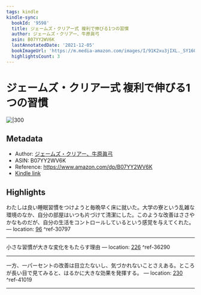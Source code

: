 ```yaml
---
tags: kindle
kindle-sync:
  bookId: '9598'
  title: ジェームズ・クリアー式 複利で伸びる1つの習慣
  author: ジェームズ・クリアー、牛原眞弓
  asin: B07YY2WV6K
  lastAnnotatedDate: '2021-12-05'
  bookImageUrl: 'https://m.media-amazon.com/images/I/91K2xu3jIXL._SY160.jpg'
  highlightsCount: 3
---
```


# ジェームズ・クリアー式 複利で伸びる1つの習慣
![|300](https://m.media-amazon.com/images/I/91K2xu3jIXL.jpg)
## Metadata
* Author: [ジェームズ・クリアー、牛原眞弓](https://www.amazon.comundefined)
* ASIN: B07YY2WV6K
* Reference: https://www.amazon.com/dp/B07YY2WV6K
* [Kindle link](kindle://book?action=open&asin=B07YY2WV6K)

## Highlights
わたしは良い睡眠習慣をつけようと毎晩早く床に就いた。大学の寮という乱雑な環境のなか、自分の部屋はいつも片づけて清潔にした。このような改善はささやかなものだが、自分の生活をコントロールしているという感覚を与えてくれた。 — location: [96](kindle://book?action=open&asin=B07YY2WV6K&location=96) ^ref-30797

---
小さな習慣が大きな変化をもたらす理由 — location: [226](kindle://book?action=open&asin=B07YY2WV6K&location=226) ^ref-36290

---
一方、一パーセントの改善は目立たないし、気づかれないことさえある。ところが長い目で見てみると、はるかに大きな効果を発揮する。 — location: [230](kindle://book?action=open&asin=B07YY2WV6K&location=230) ^ref-41019

---
